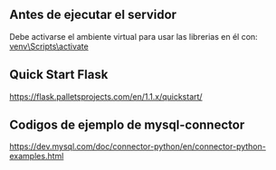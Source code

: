 ## Antes de ejecutar el servidor
Debe activarse el ambiente virtual para usar las librerias en él con: <a href="https://flask.palletsprojects.com/en/1.1.x/installation/#activate-the-environment">venv\Scripts\activate</a>

## Quick Start Flask
https://flask.palletsprojects.com/en/1.1.x/quickstart/

## Codigos de ejemplo de mysql-connector
https://dev.mysql.com/doc/connector-python/en/connector-python-examples.html
